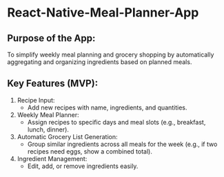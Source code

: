 # React-Native-Meal-Planner-App

## Purpose of the App: 
To simplify weekly meal planning and grocery shopping by automatically aggregating and organizing ingredients based on planned meals.

## Key Features (MVP):
  1. Recipe Input:
     - Add new recipes with name, ingredients, and quantities.
  3. Weekly Meal Planner:
     - Assign recipes to specific days and meal slots (e.g., breakfast, lunch, dinner).
  5. Automatic Grocery List Generation:
     - Group similar ingredients across all meals for the week (e.g., if two recipes       need eggs, show a combined total).
  7. Ingredient Management:
     - Edit, add, or remove ingredients easily.
